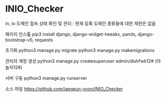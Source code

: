 # INIO_Checker

in, io 도메인 접속 상태 확인 및 관리 : 현재 등록 도메인 종류들에 대한 제한은 없음

패키지 인스톨
pip3 install django, django-widget-tweaks, pands, django-bootstrap-v5, requests

초기화
python3 manage.py migrate
python3 manage.py makemigrations

관리자 계정 생성
python3 manage.py createsuperuser
admin/dishfwk12# (야놀자12#)

서버 구동
python3 manage.py runserver

소스 파일
https://github.com/jaegeun-yoon/INIO_Checker
